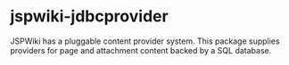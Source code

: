 jspwiki-jdbcprovider
====================

JSPWiki has a pluggable content provider system. This package supplies providers for page and attachment content backed by a SQL database.

